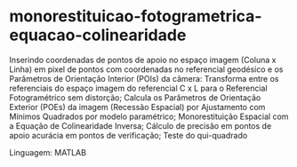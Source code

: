 # monorestituicao-fotogrametrica-equacao-colinearidade
Inserindo coordenadas de pontos de apoio no espaço imagem (Coluna x Linha) em pixel de pontos com coordenadas no referencial geodésico e os Parâmetros de Orientação Interior (POIs) da câmera: Transforma entre os referenciais do espaço imagem do referencial C x L para o Referencial Fotogramétrico sem distorção; Calcula os Parâmetros de Orientação Exterior (POEs) da imagem (Recessão Espacial) por Ajustamento com Mínimos Quadrados por modelo paramétrico; Monorestituição Espacial com a Equação de Colinearidade Inversa; Cálculo de precisão em pontos de apoio acurácia em pontos de verificação; Teste do qui-quadrado

Linguagem: MATLAB
